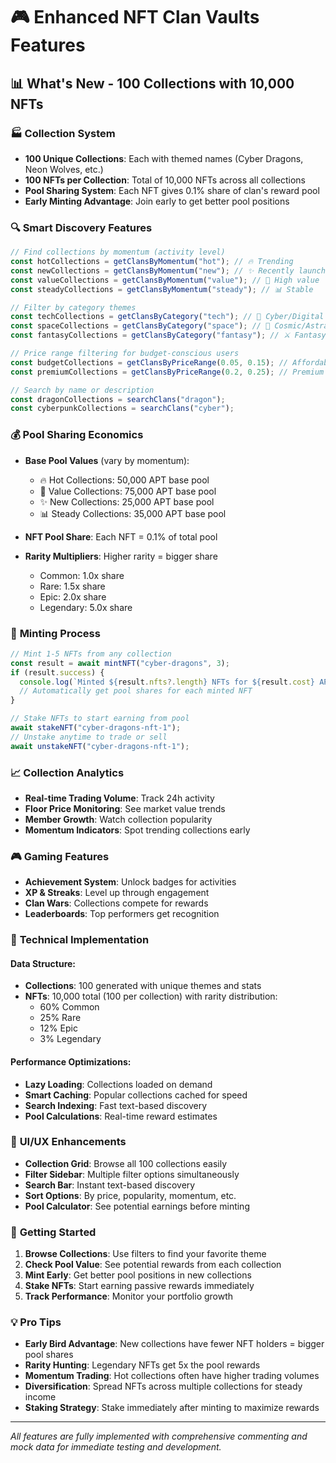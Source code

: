 # 🎮 Enhanced NFT Clan Vaults Features

## 📊 **What's New - 100 Collections with 10,000 NFTs**

### 🏭 **Collection System**

- **100 Unique Collections**: Each with themed names (Cyber Dragons, Neon Wolves, etc.)
- **100 NFTs per Collection**: Total of 10,000 NFTs across all collections
- **Pool Sharing System**: Each NFT gives 0.1% share of clan's reward pool
- **Early Minting Advantage**: Join early to get better pool positions

### 🔍 **Smart Discovery Features**

```typescript
// Find collections by momentum (activity level)
const hotCollections = getClansByMomentum("hot"); // 🔥 Trending
const newCollections = getClansByMomentum("new"); // ✨ Recently launched
const valueCollections = getClansByMomentum("value"); // 💎 High value
const steadyCollections = getClansByMomentum("steady"); // 📊 Stable

// Filter by category themes
const techCollections = getClansByCategory("tech"); // 🤖 Cyber/Digital theme
const spaceCollections = getClansByCategory("space"); // 🌌 Cosmic/Astral theme
const fantasyCollections = getClansByCategory("fantasy"); // ⚔️ Fantasy theme

// Price range filtering for budget-conscious users
const budgetCollections = getClansByPriceRange(0.05, 0.15); // Affordable mints
const premiumCollections = getClansByPriceRange(0.2, 0.25); // Premium mints

// Search by name or description
const dragonCollections = searchClans("dragon");
const cyberpunkCollections = searchClans("cyber");
```

### 💰 **Pool Sharing Economics**

- **Base Pool Values** (vary by momentum):

  - 🔥 Hot Collections: 50,000 APT base pool
  - 💎 Value Collections: 75,000 APT base pool
  - ✨ New Collections: 25,000 APT base pool
  - 📊 Steady Collections: 35,000 APT base pool

- **NFT Pool Share**: Each NFT = 0.1% of total pool
- **Rarity Multipliers**: Higher rarity = bigger share
  - Common: 1.0x share
  - Rare: 1.5x share
  - Epic: 2.0x share
  - Legendary: 5.0x share

### 🎯 **Minting Process**

```typescript
// Mint 1-5 NFTs from any collection
const result = await mintNFT("cyber-dragons", 3);
if (result.success) {
  console.log(`Minted ${result.nfts?.length} NFTs for ${result.cost} APT`);
  // Automatically get pool shares for each minted NFT
}

// Stake NFTs to start earning from pool
await stakeNFT("cyber-dragons-nft-1");
// Unstake anytime to trade or sell
await unstakeNFT("cyber-dragons-nft-1");
```

### 📈 **Collection Analytics**

- **Real-time Trading Volume**: Track 24h activity
- **Floor Price Monitoring**: See market value trends
- **Member Growth**: Watch collection popularity
- **Momentum Indicators**: Spot trending collections early

### 🎮 **Gaming Features**

- **Achievement System**: Unlock badges for activities
- **XP & Streaks**: Level up through engagement
- **Clan Wars**: Collections compete for rewards
- **Leaderboards**: Top performers get recognition

### 🔧 **Technical Implementation**

#### Data Structure:

- **Collections**: 100 generated with unique themes and stats
- **NFTs**: 10,000 total (100 per collection) with rarity distribution:
  - 60% Common
  - 25% Rare
  - 12% Epic
  - 3% Legendary

#### Performance Optimizations:

- **Lazy Loading**: Collections loaded on demand
- **Smart Caching**: Popular collections cached for speed
- **Search Indexing**: Fast text-based discovery
- **Pool Calculations**: Real-time reward estimates

### 🎨 **UI/UX Enhancements**

- **Collection Grid**: Browse all 100 collections easily
- **Filter Sidebar**: Multiple filter options simultaneously
- **Search Bar**: Instant text-based discovery
- **Sort Options**: By price, popularity, momentum, etc.
- **Pool Calculator**: See potential earnings before minting

### 🚀 **Getting Started**

1. **Browse Collections**: Use filters to find your favorite theme
2. **Check Pool Value**: See potential rewards from each collection
3. **Mint Early**: Get better pool positions in new collections
4. **Stake NFTs**: Start earning passive rewards immediately
5. **Track Performance**: Monitor your portfolio growth

### 💡 **Pro Tips**

- **Early Bird Advantage**: New collections have fewer NFT holders = bigger pool shares
- **Rarity Hunting**: Legendary NFTs get 5x the pool rewards
- **Momentum Trading**: Hot collections often have higher trading volumes
- **Diversification**: Spread NFTs across multiple collections for steady income
- **Staking Strategy**: Stake immediately after minting to maximize rewards

---

_All features are fully implemented with comprehensive commenting and mock data for immediate testing and development._
